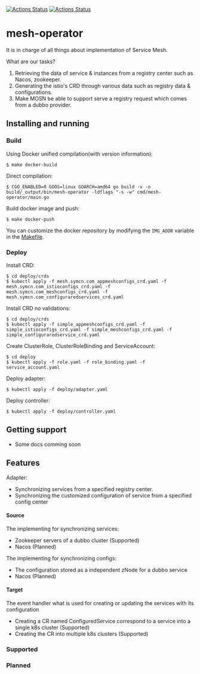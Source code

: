 [![Actions Status](https://github.com/symcn/mesh-operator/workflows/go-build/badge.svg)](https://github.com/symcn/mesh-operator/actions?query=workflow%3Ago-build)
[![Actions Status](https://github.com/symcn/mesh-operator/workflows/pre-commit/badge.svg)](https://github.com/symcn/mesh-operator/actions?query=workflow%3Apre-commit)
# mesh-operator
It is in charge of all things about implementation of Service Mesh.

What are our tasks?

1. Retrieving the data of service & instances from a registry center such as Nacos, zookeeper. 
2. Generating the istio's CRD through various data such as registry data & configurations.
3. Make MOSN be able to support serve a registry request which comes from a dubbo provider.

## Installing and running

### Build

Using Docker unified compilation(with version information):

```shell
$ make docker-build
```

Direct compilation:

```shell
$ CGO_ENABLED=0 GOOS=linux GOARCH=amd64 go build -v -o build/_output/bin/mesh-operator -ldflags "-s -w" cmd/mesh-operator/main.go
```

Build docker image and push:

```shell
$ make docker-push
```

You can customize the docker repository by modifying the `IMG_ADDR` variable in the [Makefile](./Makefile).

### Deploy

Install CRD:

```shell
$ cd deploy/crds
$ kubectl apply -f mesh.symcn.com_appmeshconfigs_crd.yaml -f mesh.symcn.com_istioconfigs_crd.yaml -f mesh.symcn.com_meshconfigs_crd.yaml -f mesh.symcn.com_configuraredservices_crd.yaml
```

Install CRD no validations:
```shell
$ cd deploy/crds
$ kubectl apply -f simple_appmeshconfigs_crd.yaml -f simple_istioconfigs_crd.yaml -f simple_meshconfigs_crd.yaml -f simple_configuraredservice_crd.yaml
```

Create ClusterRole, ClusterRoleBinding and ServiceAccount:
```shell
$ cd deploy
$ kubectl apply -f role.yaml -f role_binding.yaml -f service_account.yaml
```

Deploy adapter:
```shell
$ kubectl apply -f deploy/adapter.yaml
```

Deploy controller:
```shell
$ kubectl apply -f deploy/controller.yaml
```


## Getting support

- Some docs comming soon

## Features
Adapter:
- Synchronizing services from a specified registry center.
- Synchronizing the customized configuration of service from a specified config center
  
#### Source
The implementing for synchronizing services:
- Zookeeper servers of a dubbo cluster (Supported)
- Nacos (Planned)

The implementing for synchronizing configs:
- The configuration stored as a independent zNode for a dubbo service
- Nacos (Planned)

#### Target

The event handler what is used for creating or updating the services with its configuration
- Creating a CR named ConfiguredService correspond to a service into a single k8s cluster (Supported)
- Creating the CR into multiple k8s clusters (Supported)

### Supported

### Planned

